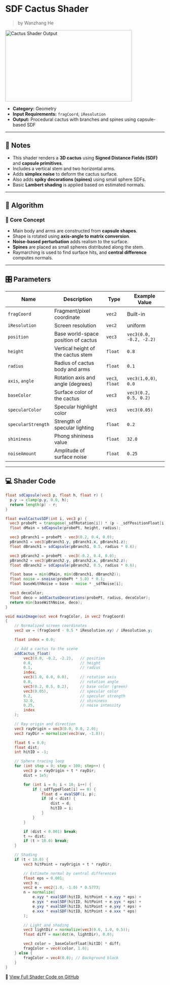 <div class="container">
    <h1 class="main-heading">SDF Cactus Shader</h1>
    <blockquote class="author">by Wanzhang He</blockquote>
</div>

<img src="../../../static/images/images4Shaders/SDF_Cactus.png" alt="Cactus Shader Output" width="400" height="225">

- **Category:** Geometry  
- **Input Requirements:** `fragCoord`, `iResolution`  
- **Output:** Procedural cactus with branches and spines using capsule-based SDF  

---

## 📌 Notes

- This shader renders a **3D cactus** using **Signed Distance Fields (SDF)** and **capsule primitives**.  
- Includes a vertical stem and two horizontal arms.  
- Adds **simplex noise** to deform the cactus surface.  
- Also adds **spiky decorations (spines)** using small sphere SDFs.  
- Basic **Lambert shading** is applied based on estimated normals.

---

## 🧠 Algorithm

### 🌵 Core Concept

- Main body and arms are constructed from **capsule shapes**.  
- Shape is rotated using **axis-angle to matrix conversion**.  
- **Noise-based perturbation** adds realism to the surface.  
- **Spines** are placed as small spheres distributed along the stem.  
- Raymarching is used to find surface hits, and **central difference** computes normals.

---

## 🎛️ Parameters

| Name                   | Description                              | Type     | Example Value           |
|------------------------|------------------------------------------|----------|--------------------------|
| `fragCoord`            | Fragment/pixel coordinate                | `vec2`   | Built-in                 |
| `iResolution`          | Screen resolution                        | `vec2`   | uniform                  |
| `position`             | Base world-space position of cactus      | `vec3`   | `vec3(0.0, -0.2, -2.2)`  |
| `height`               | Vertical height of the cactus stem       | `float`  | `0.8`                    |
| `radius`               | Radius of cactus body and arms           | `float`  | `0.1`                    |
| `axis`, `angle`        | Rotation axis and angle (degrees)        | `vec3`, `float` | `vec3(1,0,0)`, `0.0`  |
| `baseColor`            | Surface color of the cactus              | `vec3`   | `vec3(0.2, 0.5, 0.2)`    |
| `specularColor`        | Specular highlight color                 | `vec3`   | `vec3(0.05)`             |
| `specularStrength`     | Strength of specular lighting            | `float`  | `0.2`                    |
| `shininess`            | Phong shininess value                    | `float`  | `32.0`                   |
| `noiseAmount`          | Amplitude of surface noise               | `float`  | `0.25`                   |

---

## 💻 Shader Code

```glsl
float sdCapsule(vec3 p, float h, float r) {
  p.y -= clamp(p.y, 0.0, h);
  return length(p) - r;
}

float evalCactusSDF(int i, vec3 p) {
  vec3 probePt = transpose(_sdfRotation[i]) * (p - _sdfPositionFloat[i]);
  float dMain = sdCapsule(probePt, height, radius);

  vec3 pBranch1 = probePt - vec3(0.2, 0.4, 0.0);
  pBranch1 = vec3(pBranch1.y, pBranch1.x, pBranch1.z);
  float dBranch1 = sdCapsule(pBranch1, 0.5, radius * 0.6);

  vec3 pBranch2 = probePt - vec3(-0.2, 0.4, 0.0);
  pBranch2 = vec3(pBranch2.y, pBranch2.x, pBranch2.z);
  float dBranch2 = sdCapsule(pBranch2, 0.5, radius * 0.6);

  float base = min(dMain, min(dBranch1, dBranch2));
  float noise = snoise(probePt * 5.0) * 0.1;
  float baseWithNoise = base - noise * _sdfNoise[i];

  vec3 decoColor;
  float deco = addCactusDecorations(probePt, radius, decoColor);
  return min(baseWithNoise, deco);
}

void mainImage(out vec4 fragColor, in vec2 fragCoord)
{
    // Normalized screen coordinates
    vec2 uv = (fragCoord - 0.5 * iResolution.xy) / iResolution.y;

    float index = 0.0;

    // Add a cactus to the scene
    addCactus_float(
        vec3(0.0, -0.2, -2.2),   // position
        0.8,                     // height
        0.1,                     // radius
        index,
        vec3(1.0, 0.0, 0.0),     // rotation axis
        0.0,                     // rotation angle
        vec3(0.2, 0.5, 0.2),     // base color (green)
        vec3(0.05),              // specular color
        0.2,                     // specular strength
        32.0,                    // shininess
        0.25,                    // noise intensity
        index
    );

    // Ray origin and direction
    vec3 rayOrigin = vec3(0.0, 0.0, 2.0);
    vec3 rayDir = normalize(vec3(uv, -1.0));

    float t = 0.0;
    float dist;
    int hitID = -1;

    // Sphere tracing loop
    for (int step = 0; step < 100; step++) {
        vec3 p = rayOrigin + t * rayDir;
        dist = 1e5;

        for (int i = 0; i < 10; i++) {
            if (_sdfTypeFloat[i] == 8) {
                float d = evalSDF(i, p);
                if (d < dist) {
                    dist = d;
                    hitID = i;
                }
            }
        }

        if (dist < 0.001) break;
        t += dist;
        if (t > 10.0) break;
    }

    // Shading
    if (t < 10.0) {
        vec3 hitPoint = rayOrigin + t * rayDir;

        // Estimate normal by central differences
        float eps = 0.001;
        vec3 n;
        vec2 e = vec2(1.0, -1.0) * 0.5773;
        n = normalize(
            e.xyy * evalSDF(hitID, hitPoint + e.xyy * eps) +
            e.yyx * evalSDF(hitID, hitPoint + e.yyx * eps) +
            e.yxy * evalSDF(hitID, hitPoint + e.yxy * eps) +
            e.xxx * evalSDF(hitID, hitPoint + e.xxx * eps)
        );

        // Light and shading
        vec3 lightDir = normalize(vec3(0.6, 1.0, 0.5));
        float diff = max(dot(n, lightDir), 0.0);

        vec3 color = _baseColorFloat[hitID] * diff;
        fragColor = vec4(color, 1.0);
    } else {
        fragColor = vec4(0.0); // Background black
    }
}
```
🔗 [View Full Shader Code on GitHub](https://github.com/friedaxvictoria/procedural_shader_framework/blob/main/shaders/shaders/geometry/SDF_Cactus.glsl)
